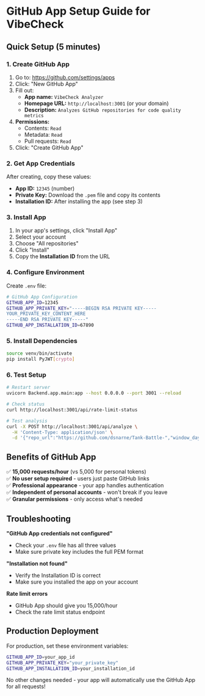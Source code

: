 # GitHub App Setup Guide for VibeCheck

## Quick Setup (5 minutes)

### 1. Create GitHub App
1. Go to: https://github.com/settings/apps
2. Click: "New GitHub App"
3. Fill out:
   - **App name:** `VibeCheck Analyzer`
   - **Homepage URL:** `http://localhost:3001` (or your domain)
   - **Description:** `Analyzes GitHub repositories for code quality metrics`
4. **Permissions:**
   - Contents: `Read`
   - Metadata: `Read`
   - Pull requests: `Read`
5. Click: "Create GitHub App"

### 2. Get App Credentials
After creating, copy these values:
- **App ID:** `12345` (number)
- **Private Key:** Download the `.pem` file and copy its contents
- **Installation ID:** After installing the app (see step 3)

### 3. Install App
1. In your app's settings, click "Install App"
2. Select your account
3. Choose "All repositories"
4. Click "Install"
5. Copy the **Installation ID** from the URL

### 4. Configure Environment
Create `.env` file:
```bash
# GitHub App Configuration
GITHUB_APP_ID=12345
GITHUB_APP_PRIVATE_KEY="-----BEGIN RSA PRIVATE KEY-----
YOUR_PRIVATE_KEY_CONTENT_HERE
-----END RSA PRIVATE KEY-----"
GITHUB_APP_INSTALLATION_ID=67890
```

### 5. Install Dependencies
```bash
source venv/bin/activate
pip install PyJWT[crypto]
```

### 6. Test Setup
```bash
# Restart server
uvicorn Backend.app.main:app --host 0.0.0.0 --port 3001 --reload

# Check status
curl http://localhost:3001/api/rate-limit-status

# Test analysis
curl -X POST http://localhost:3001/api/analyze \
  -H 'Content-Type: application/json' \
  -d '{"repo_url":"https://github.com/dsnarne/Tank-Battle-","window_days":365,"max_commits":50}'
```

## Benefits of GitHub App

✅ **15,000 requests/hour** (vs 5,000 for personal tokens)  
✅ **No user setup required** - users just paste GitHub links  
✅ **Professional appearance** - your app handles authentication  
✅ **Independent of personal accounts** - won't break if you leave  
✅ **Granular permissions** - only access what's needed  

## Troubleshooting

**"GitHub App credentials not configured"**
- Check your `.env` file has all three values
- Make sure private key includes the full PEM format

**"Installation not found"**
- Verify the Installation ID is correct
- Make sure you installed the app on your account

**Rate limit errors**
- GitHub App should give you 15,000/hour
- Check the rate limit status endpoint

## Production Deployment

For production, set these environment variables:
```bash
GITHUB_APP_ID=your_app_id
GITHUB_APP_PRIVATE_KEY="your_private_key"
GITHUB_APP_INSTALLATION_ID=your_installation_id
```

No other changes needed - your app will automatically use the GitHub App for all requests!
